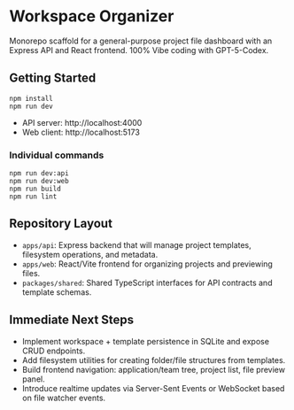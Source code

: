 # Workspace Organizer

Monorepo scaffold for a general-purpose project file dashboard with an Express API and React frontend. 100% Vibe coding with GPT-5-Codex.

## Getting Started

```
npm install
npm run dev
```

- API server: http://localhost:4000
- Web client: http://localhost:5173

### Individual commands

```
npm run dev:api
npm run dev:web
npm run build
npm run lint
```

## Repository Layout

- `apps/api`: Express backend that will manage project templates, filesystem operations, and metadata.
- `apps/web`: React/Vite frontend for organizing projects and previewing files.
- `packages/shared`: Shared TypeScript interfaces for API contracts and template schemas.

## Immediate Next Steps

- Implement workspace + template persistence in SQLite and expose CRUD endpoints.
- Add filesystem utilities for creating folder/file structures from templates.
- Build frontend navigation: application/team tree, project list, file preview panel.
- Introduce realtime updates via Server-Sent Events or WebSocket based on file watcher events.